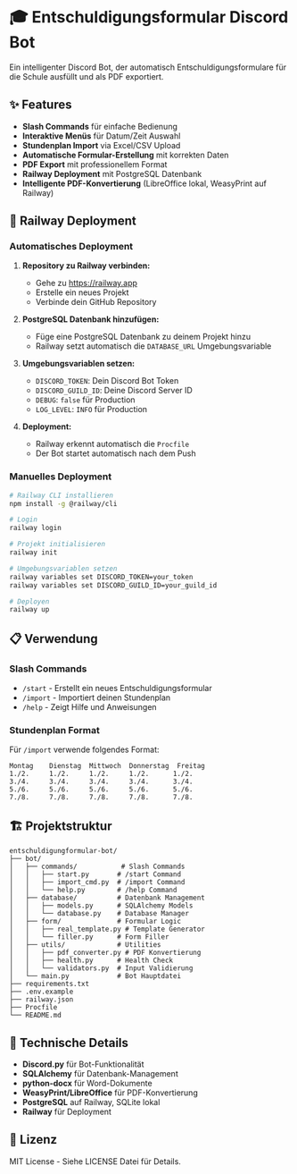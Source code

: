# 🎓 Entschuldigungsformular Discord Bot

Ein intelligenter Discord Bot, der automatisch Entschuldigungsformulare für die Schule ausfüllt und als PDF exportiert.

## ✨ Features

- **Slash Commands** für einfache Bedienung
- **Interaktive Menüs** für Datum/Zeit Auswahl
- **Stundenplan Import** via Excel/CSV Upload
- **Automatische Formular-Erstellung** mit korrekten Daten
- **PDF Export** mit professionellem Format
- **Railway Deployment** mit PostgreSQL Datenbank
- **Intelligente PDF-Konvertierung** (LibreOffice lokal, WeasyPrint auf Railway)

## 🚀 Railway Deployment

### Automatisches Deployment

1. **Repository zu Railway verbinden:**
   - Gehe zu https://railway.app
   - Erstelle ein neues Projekt
   - Verbinde dein GitHub Repository

2. **PostgreSQL Datenbank hinzufügen:**
   - Füge eine PostgreSQL Datenbank zu deinem Projekt hinzu
   - Railway setzt automatisch die `DATABASE_URL` Umgebungsvariable

3. **Umgebungsvariablen setzen:**
   - `DISCORD_TOKEN`: Dein Discord Bot Token
   - `DISCORD_GUILD_ID`: Deine Discord Server ID
   - `DEBUG`: `false` für Production
   - `LOG_LEVEL`: `INFO` für Production

4. **Deployment:**
   - Railway erkennt automatisch die `Procfile`
   - Der Bot startet automatisch nach dem Push

### Manuelles Deployment

```bash
# Railway CLI installieren
npm install -g @railway/cli

# Login
railway login

# Projekt initialisieren
railway init

# Umgebungsvariablen setzen
railway variables set DISCORD_TOKEN=your_token
railway variables set DISCORD_GUILD_ID=your_guild_id

# Deployen
railway up
```

## 📋 Verwendung

### Slash Commands

- `/start` - Erstellt ein neues Entschuldigungsformular
- `/import` - Importiert deinen Stundenplan
- `/help` - Zeigt Hilfe und Anweisungen

### Stundenplan Format

Für `/import` verwende folgendes Format:
```
Montag    Dienstag  Mittwoch  Donnerstag  Freitag
1./2.     1./2.     1./2.     1./2.      1./2.
3./4.     3./4.     3./4.     3./4.      3./4.
5./6.     5./6.     5./6.     5./6.      5./6.
7./8.     7./8.     7./8.     7./8.      7./8.
```

## 🏗️ Projektstruktur

```
entschuldigungformular-bot/
├── bot/
│   ├── commands/           # Slash Commands
│   │   ├── start.py       # /start Command
│   │   ├── import_cmd.py  # /import Command
│   │   └── help.py        # /help Command
│   ├── database/          # Datenbank Management
│   │   ├── models.py      # SQLAlchemy Models
│   │   └── database.py    # Database Manager
│   ├── form/              # Formular Logic
│   │   ├── real_template.py # Template Generator
│   │   └── filler.py      # Form Filler
│   ├── utils/             # Utilities
│   │   ├── pdf_converter.py # PDF Konvertierung
│   │   ├── health.py      # Health Check
│   │   └── validators.py  # Input Validierung
│   └── main.py            # Bot Hauptdatei
├── requirements.txt
├── .env.example
├── railway.json
├── Procfile
└── README.md
```

## 🔧 Technische Details

- **Discord.py** für Bot-Funktionalität
- **SQLAlchemy** für Datenbank-Management
- **python-docx** für Word-Dokumente
- **WeasyPrint/LibreOffice** für PDF-Konvertierung
- **PostgreSQL** auf Railway, SQLite lokal
- **Railway** für Deployment

## 📝 Lizenz

MIT License - Siehe LICENSE Datei für Details.